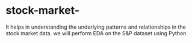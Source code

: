 # stock-market-
 It helps in understanding the underlying patterns and relationships in the stock market data. we will perform EDA on the S&amp;P dataset using Python
